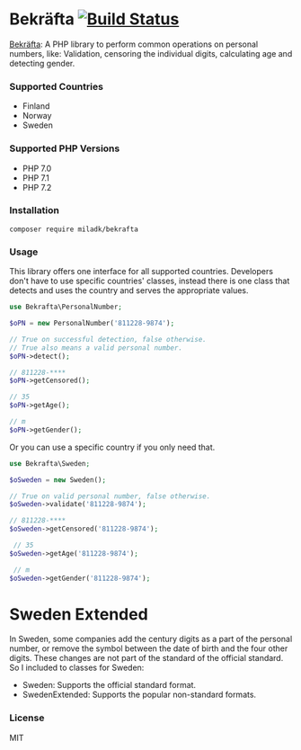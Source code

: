 # Bekräfta [![Build Status](https://travis-ci.org/Milad/bekrafta.svg?branch=master)](https://travis-ci.org/Milad/bekrafta)
[Bekräfta](https://en.wiktionary.org/wiki/bekr%C3%A4fta#Swedish): A PHP library to perform common operations on personal numbers, like: Validation, censoring the individual digits, calculating age and detecting gender.

### Supported Countries
- Finland
- Norway
- Sweden

### Supported PHP Versions
- PHP 7.0
- PHP 7.1
- PHP 7.2

### Installation
```
composer require miladk/bekrafta
```

### Usage
This library offers one interface for all supported countries. Developers don't have to use specific countries' classes, instead there is one class that detects and uses the country and serves the appropriate values.

```php
use Bekrafta\PersonalNumber;

$oPN = new PersonalNumber('811228-9874');

// True on successful detection, false otherwise.
// True also means a valid personal number.
$oPN->detect();

// 811228-****
$oPN->getCensored();

// 35
$oPN->getAge();

// m
$oPN->getGender();
```

Or you can use a specific country if you only need that.

```php
use Bekrafta\Sweden;

$oSweden = new Sweden();

// True on valid personal number, false otherwise.
$oSweden->validate('811228-9874');

// 811228-****
$oSweden->getCensored('811228-9874');

 // 35
$oSweden->getAge('811228-9874');

 // m
$oSweden->getGender('811228-9874');
```

# Sweden Extended
In Sweden, some companies add the century digits as a part of the personal number, or remove the symbol between the date of birth and the four other digits. These changes are not part of the standard of the official standard. So I included to classes for Sweden:
- Sweden: Supports the official standard format.
- SwedenExtended: Supports the popular non-standard formats.

### License
MIT
